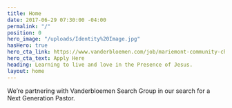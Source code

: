 ```yaml
---
title: Home
date: 2017-06-29 07:30:00 -04:00
permalink: "/"
position: 0
hero_image: "/uploads/Identity%20Image.jpg"
hasHero: true
hero_cta_link: https://www.vanderbloemen.com/job/mariemont-community-church-next-generation-pastor
hero_cta_text: Apply Here
heading: Learning to live and love in the Presence of Jesus.
layout: home
---
```


We’re partnering with Vanderbloemen Search Group in our search for a Next Generation Pastor.


